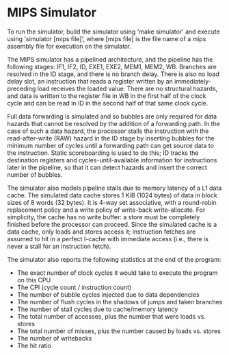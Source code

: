 # MIPS Simulator

To run the simulator, build the simulator using 'make simulator' and execute using 'simulator [mips file]', where [mips file] is the file name of a mips assembly file for execution on the simulator.


The MIPS simulator has a pipelined architecture, and the pipeline has the following stages: IF1, IF2, ID, EXE1, EXE2, MEM1, MEM2, WB. Branches are resolved in the ID stage, and there is no branch delay. There is also no load delay slot, an instruction that reads a register written by an immediately-preceding load receives the loaded value. There are no structural hazards, and data is written to the register file in WB in the first half of the clock cycle and can be read in ID in the second half of that same clock cycle.

Full data forwarding is simulated and so bubbles are only required for data hazards
that cannot be resolved by the addition of a forwarding path. In the case of such a data hazard, the
processor stalls the instruction with the read-after-write (RAW) hazard in the ID stage by inserting bubbles
for the minimum number of cycles until a forwarding path can get source data to the instruction. Static scoreboarding is used to do this; ID tracks the destination registers and cycles-until-available information for instructions
later in the pipeline, so that it can detect hazards and insert the correct number of bubbles.

The simulator also models pipeline stalls due to memory latency of a L1 data cache. The simulated data cache stores 1 KiB (1024 bytes) of data in block sizes of 8 words (32 bytes). It is 4-way set associative, with a round-robin replacement policy and a write policy of write-back write-allocate. For simplicity, the cache has no write buffer: a store must be completely finished before the processor can proceed. Since the simulated cache is a data cache, only loads and stores access it; instruction fetches are assumed to hit in a perfect I-cache with immediate access (i.e., there is never a stall for an instruction fetch).

The simulator also reports the following statistics at the end of the program:
* The exact number of clock cycles it would take to execute the program on this CPU
* The CPI (cycle count / instruction count)
* The number of bubble cycles injected due to data dependencies
* The number of flush cycles in the shadows of jumps and taken branches
* The number of stall cycles due to cache/memory latency
* The total number of accesses, plus the number that were loads vs. stores
* The total number of misses, plus the number caused by loads vs. stores
* The number of writebacks
* The hit ratio
